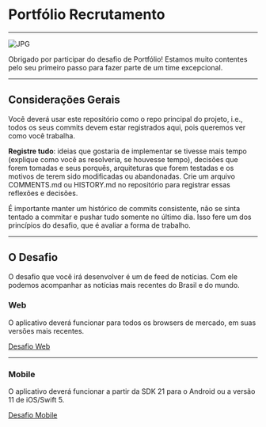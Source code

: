 # Portfólio Recrutamento

---
![JPG](https://github.com/globoi/portfolio-desafio/assets/7443856/bbe4971d-ec83-467f-8fa3-9299cb1cffe6)

Obrigado por participar do desafio de Portfólio! Estamos muito contentes pelo seu primeiro passo para fazer parte de um time excepcional.

-------------------------------------------------------------------------------
## Considerações Gerais
Você deverá usar este repositório como o repo principal do projeto, i.e., todos os seus commits devem estar registrados aqui, pois queremos ver como você trabalha.

**Registre tudo**: ideias que gostaria de implementar se tivesse mais tempo (explique como você as resolveria, se houvesse tempo), decisões que forem tomadas e seus porquês, arquiteturas que forem testadas e os motivos de terem sido modificadas ou abandonadas. Crie um arquivo COMMENTS.md ou HISTORY.md no repositório para registrar essas reflexões e decisões.

É importante manter um histórico de commits consistente, não se sinta tentado a commitar e pushar tudo somente no último dia. Isso fere um dos princípios do desafio, que é avaliar a forma de trabalho.

-------------------------------------------------------------------------------
## O Desafio
O desafio que você irá desenvolver é um de feed de notícias. Com ele podemos acompanhar as notícias mais recentes do Brasil e do mundo.

### Web
O aplicativo deverá funcionar para todos os browsers de mercado, em suas versões mais recentes.

[Desafio Web](/web/README.md)

-------------------------------------------------------------------------------
### Mobile
O aplicativo deverá funcionar a partir da SDK 21 para o Android ou a versão 11 de iOS/Swift 5.

[Desafio Mobile](/mobile/README.md)
